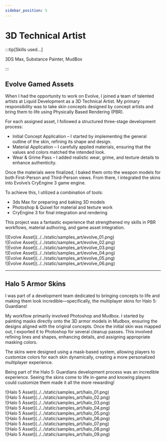 ```yaml
---
sidebar_position: 5
---
```


# 3D Technical Artist

:::tip[Skills used...]

3DS Max, Substance Painter, MudBox

:::

## Evolve Gamed Assets

When I had the opportunity to work on Evolve, I joined a team of talented artists at Liquid Development as a 3D Technical Artist. My primary responsibility was to take skin concepts designed by concept artists and bring them to life using Physically Based Rendering (PBR).

For each assigned asset, I followed a structured three-stage development process:

- Initial Concept Application – I started by implementing the general outline of the skin, refining its shape and design.
- Material Application – I carefully applied materials, ensuring that the values and colors matched the intended look.
- Wear & Grime Pass – I added realistic wear, grime, and texture details to enhance authenticity.

Once the materials were finalized, I baked them onto the weapon models for both First-Person and Third-Person views. From there, I integrated the skins into Evolve’s CryEngine 3 game engine.

To achieve this, I utilized a combination of tools:

- 3ds Max for preparing and baking 3D models
- Photoshop & Quixel for material and texture work
- CryEngine 3 for final integration and rendering

This project was a fantastic experience that strengthened my skills in PBR workflows, material authoring, and game asset integration.

<div class="responsive"><div class="gallery">![Evolve Asset](../../static/samples_art/evolve_01.png)</div></div>
<div class="responsive"><div class="gallery">![Evolve Asset](../../static/samples_art/evolve_02.png)</div></div>
<div class="responsive"><div class="gallery">![Evolve Asset](../../static/samples_art/evolve_03.png)</div></div>
<div class="responsive"><div class="gallery">![Evolve Asset](../../static/samples_art/evolve_04.png)</div></div>
<div class="responsive"><div class="gallery">![Evolve Asset](../../static/samples_art/evolve_05.png)</div></div>
<div class="responsive"><div class="gallery">![Evolve Asset](../../static/samples_art/evolve_06.png)</div></div>

---

## Halo 5 Armor Skins

I was part of a development team dedicated to bringing concepts to life and making them look incredible—specifically, the multiplayer skins for Halo 5: Guardians!

My workflow primarily involved Photoshop and Mudbox. I started by painting masks directly onto the 3D armor models in Mudbox, ensuring the designs aligned with the original concepts. Once the initial skin was mapped out, I exported it to Photoshop for several cleanup passes. This involved refining lines and shapes, enhancing details, and assigning appropriate masking colors.

The skins were designed using a mask-based system, allowing players to customize colors for each skin dynamically, creating a more personalized multiplayer experience.

Being part of the Halo 5: Guardians development process was an incredible experience. Seeing the skins come to life in-game and knowing players could customize them made it all the more rewarding!

<div class="responsive"><div class="gallery">![Halo 5 Asset](../../static/samples_art/halo_01.png)</div></div>
<div class="responsive"><div class="gallery">![Halo 5 Asset](../../static/samples_art/halo_02.png)</div></div>
<div class="responsive"><div class="gallery">![Halo 5 Asset](../../static/samples_art/halo_03.png)</div></div>
<div class="responsive"><div class="gallery">![Halo 5 Asset](../../static/samples_art/halo_04.png)</div></div>
<div class="responsive"><div class="gallery">![Halo 5 Asset](../../static/samples_art/halo_05.png)</div></div>
<div class="responsive"><div class="gallery">![Halo 5 Asset](../../static/samples_art/halo_06.png)</div></div>
<div class="responsive"><div class="gallery">![Halo 5 Asset](../../static/samples_art/halo_07.png)</div></div>
<div class="responsive"><div class="gallery">![Halo 5 Asset](../../static/samples_art/halo_08.png)</div></div>
<div class="responsive"><div class="gallery">![Halo 5 Asset](../../static/samples_art/halo_09.png)</div></div>
